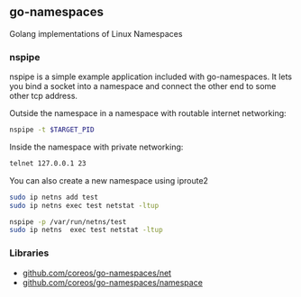## go-namespaces

Golang implementations of Linux Namespaces

### nspipe

nspipe is a simple example application included with go-namespaces.
It lets you bind a socket into a namespace and connect the other end to some other tcp address.

Outside the namespace in a namespace with routable internet networking:

```sh
nspipe -t $TARGET_PID
```

Inside the namespace with private networking:

```sh
telnet 127.0.0.1 23
```

You can also create a new namespace using iproute2

```sh
sudo ip netns add test
sudo ip netns exec test netstat -ltup
```

```sh
nspipe -p /var/run/netns/test
sudo ip netns  exec test netstat -ltup
```

### Libraries

- [github.com/coreos/go-namespaces/net](http://godoc.org/github.com/coreos/go-namespaces/net)
- [github.com/coreos/go-namespaces/namespace](http://godoc.org/github.com/coreos/go-namespaces/namespace)

